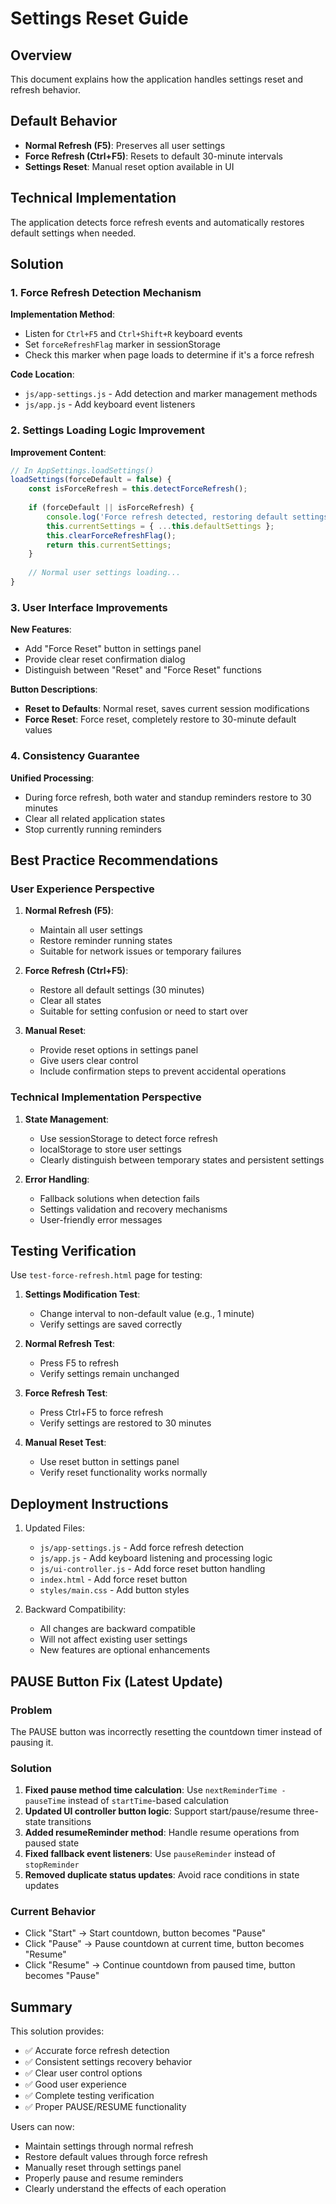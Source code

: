 # Settings Reset Guide

## Overview

This document explains how the application handles settings reset and refresh behavior.

## Default Behavior

- **Normal Refresh (F5)**: Preserves all user settings
- **Force Refresh (Ctrl+F5)**: Resets to default 30-minute intervals
- **Settings Reset**: Manual reset option available in UI

## Technical Implementation

The application detects force refresh events and automatically restores default settings when needed.

## Solution

### 1. Force Refresh Detection Mechanism

**Implementation Method**:
- Listen for `Ctrl+F5` and `Ctrl+Shift+R` keyboard events
- Set `forceRefreshFlag` marker in sessionStorage
- Check this marker when page loads to determine if it's a force refresh

**Code Location**:
- `js/app-settings.js` - Add detection and marker management methods
- `js/app.js` - Add keyboard event listeners

### 2. Settings Loading Logic Improvement

**Improvement Content**:
```javascript
// In AppSettings.loadSettings()
loadSettings(forceDefault = false) {
    const isForceRefresh = this.detectForceRefresh();
    
    if (forceDefault || isForceRefresh) {
        console.log('Force refresh detected, restoring default settings');
        this.currentSettings = { ...this.defaultSettings };
        this.clearForceRefreshFlag();
        return this.currentSettings;
    }
    
    // Normal user settings loading...
}
```

### 3. User Interface Improvements

**New Features**:
- Add "Force Reset" button in settings panel
- Provide clear reset confirmation dialog
- Distinguish between "Reset" and "Force Reset" functions

**Button Descriptions**:
- **Reset to Defaults**: Normal reset, saves current session modifications
- **Force Reset**: Force reset, completely restore to 30-minute default values

### 4. Consistency Guarantee

**Unified Processing**:
- During force refresh, both water and standup reminders restore to 30 minutes
- Clear all related application states
- Stop currently running reminders

## Best Practice Recommendations

### User Experience Perspective

1. **Normal Refresh (F5)**:
   - Maintain all user settings
   - Restore reminder running states
   - Suitable for network issues or temporary failures

2. **Force Refresh (Ctrl+F5)**:
   - Restore all default settings (30 minutes)
   - Clear all states
   - Suitable for setting confusion or need to start over

3. **Manual Reset**:
   - Provide reset options in settings panel
   - Give users clear control
   - Include confirmation steps to prevent accidental operations

### Technical Implementation Perspective

1. **State Management**:
   - Use sessionStorage to detect force refresh
   - localStorage to store user settings
   - Clearly distinguish between temporary states and persistent settings

2. **Error Handling**:
   - Fallback solutions when detection fails
   - Settings validation and recovery mechanisms
   - User-friendly error messages

## Testing Verification

Use `test-force-refresh.html` page for testing:

1. **Settings Modification Test**:
   - Change interval to non-default value (e.g., 1 minute)
   - Verify settings are saved correctly

2. **Normal Refresh Test**:
   - Press F5 to refresh
   - Verify settings remain unchanged

3. **Force Refresh Test**:
   - Press Ctrl+F5 to force refresh
   - Verify settings are restored to 30 minutes

4. **Manual Reset Test**:
   - Use reset button in settings panel
   - Verify reset functionality works normally

## Deployment Instructions

1. Updated Files:
   - `js/app-settings.js` - Add force refresh detection
   - `js/app.js` - Add keyboard listening and processing logic
   - `js/ui-controller.js` - Add force reset button handling
   - `index.html` - Add force reset button
   - `styles/main.css` - Add button styles

2. Backward Compatibility:
   - All changes are backward compatible
   - Will not affect existing user settings
   - New features are optional enhancements

## PAUSE Button Fix (Latest Update)

### Problem
The PAUSE button was incorrectly resetting the countdown timer instead of pausing it.

### Solution
1. **Fixed pause method time calculation**: Use `nextReminderTime - pauseTime` instead of `startTime`-based calculation
2. **Updated UI controller button logic**: Support start/pause/resume three-state transitions
3. **Added resumeReminder method**: Handle resume operations from paused state
4. **Fixed fallback event listeners**: Use `pauseReminder` instead of `stopReminder`
5. **Removed duplicate status updates**: Avoid race conditions in state updates

### Current Behavior
- Click "Start" → Start countdown, button becomes "Pause"
- Click "Pause" → Pause countdown at current time, button becomes "Resume"
- Click "Resume" → Continue countdown from paused time, button becomes "Pause"

## Summary

This solution provides:
- ✅ Accurate force refresh detection
- ✅ Consistent settings recovery behavior
- ✅ Clear user control options
- ✅ Good user experience
- ✅ Complete testing verification
- ✅ Proper PAUSE/RESUME functionality

Users can now:
- Maintain settings through normal refresh
- Restore default values through force refresh
- Manually reset through settings panel
- Properly pause and resume reminders
- Clearly understand the effects of each operation